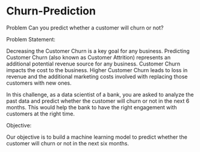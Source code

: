 # Churn-Prediction
Problem  Can you predict whether a customer will churn or not?

Problem Statement:

Decreasing the Customer Churn is a key goal for any business. Predicting Customer Churn (also known as Customer Attrition) represents an additional potential revenue source for any business. Customer Churn impacts the cost to the business. Higher Customer Churn leads to loss in revenue and the additional marketing costs involved with replacing those customers with new ones.

In this challenge, as a data scientist of a bank, you are asked to analyze the past data and predict whether the customer will churn or not in the next 6 months. This would help the bank to have the right engagement with customers at the right time.

Objective:

Our objective is to build a machine learning model to predict whether the customer will churn or not in the next six months.
